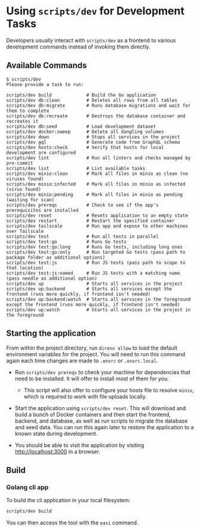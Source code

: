 # Using `scripts/dev` for Development Tasks

Developers usually interact with `scripts/dev` as a frontend to
various development commands instead of invoking them directly.

## Available Commands

```console
$ scripts/dev
Please provide a task to run:

scripts/dev build             # Build the Go application
scripts/dev db:clean          # Deletes all rows from all tables
scripts/dev db:migrate        # Runs database migrations and wait for them to complete
scripts/dev db:recreate       # Destroys the database container and recreates it
scripts/dev db:seed           # Load development dataset
scripts/dev docker:sweep      # Delete all dangling volumes
scripts/dev down              # Stops all services in the project
scripts/dev gql               # Generate code from GraphQL schema
scripts/dev hosts:check       # Verify that hosts for local development are configured
scripts/dev lint              # Run all linters and checks managed by pre-commit
scripts/dev list              # List available tasks
scripts/dev minio:clean       # Mark all files in minio as clean (no viruses found)
scripts/dev minio:infected    # Mark all files in minio as infected (virus found)
scripts/dev minio:pending     # Mark all files in minio as pending (waiting for scan)
scripts/dev prereqs           # Check to see if the app's prerequisites are installed
scripts/dev reset             # Resets application to an empty state
scripts/dev restart           # Restart the specified container
scripts/dev tailscale         # Run app and expose to other machines over Tailscale
scripts/dev test              # Run all tests in parallel
scripts/dev test:go           # Runs Go tests
scripts/dev test:go:long      # Runs Go tests, including long ones
scripts/dev test:go:only      # Run targeted Go tests (pass path to package folder as additional options)
scripts/dev test:js           # Run JS tests (pass path to scope to that location)
scripts/dev test:js:named     # Run JS tests with a matching name (pass needle as additional option)
scripts/dev up                # Starts all services in the project
scripts/dev up:backend        # Starts all services except the frontend (runs more quickly, if frontend isn't needed)
scripts/dev up:backend:watch  # Starts all services in the foreground except the frontend (runs more quickly, if frontend isn't needed)
scripts/dev up:watch          # Starts all services in the project in the foreground
```


## Starting the application

From within the project directory, run `direnv allow` to load the default
environment variables for the project. You will need to run this command again
each time changes are made to `.envrc` or `.envrc.local`.

- Run `scripts/dev prereqs` to check your machine for dependencies that need to
  be installed. It will offer to install most of them for you.

  - This script will also offer to configure your hosts file to resolve `minio`,
    which is required to work with file uploads locally.

- Start the application using `scripts/dev reset`. This will download and build
  a bunch of Docker containers and then start the frontend, backend, and
  database, as well as run scripts to migrate the database and seed data. You
  can run this again later to restore the application to a known state during
  development.

- You should be able to visit the application by visiting
  [http://localhost:3000](http://localhost:3000) in a browser.

  
## Build

### Golang cli app

To build the cli application in your local filesystem:

```sh
scripts/dev build
```

You can then access the tool with the `easi` command.
